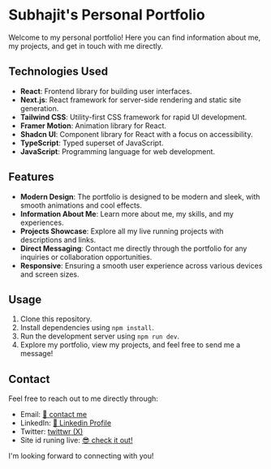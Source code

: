 # Subhajit's Personal Portfolio

Welcome to my personal portfolio! Here you can find information about me, my projects, and get in touch with me directly. 

## Technologies Used

- **React**: Frontend library for building user interfaces.
- **Next.js**: React framework for server-side rendering and static site generation.
- **Tailwind CSS**: Utility-first CSS framework for rapid UI development.
- **Framer Motion**: Animation library for React.
- **Shadcn UI**:  Component library for React with a focus on accessibility.
- **TypeScript**: Typed superset of JavaScript.
- **JavaScript**: Programming language for web development.

## Features

- **Modern Design**: The portfolio is designed to be modern and sleek, with smooth animations and cool effects.
- **Information About Me**: Learn more about me, my skills, and my experiences.
- **Projects Showcase**: Explore all my live running projects with descriptions and links.
- **Direct Messaging**: Contact me directly through the portfolio for any inquiries or collaboration opportunities.
- **Responsive**: Ensuring a smooth user experience across various devices and screen sizes.

## Usage

1. Clone this repository.
2. Install dependencies using `npm install`.
3. Run the development server using `npm run dev`.
4. Explore my portfolio, view my projects, and feel free to send me a message!

## Contact

Feel free to reach out to me directly through:
- Email: [📧 contact me](subhajit.chowhan.contact@gmail.com)
- LinkedIn: [🔗 Linkedin Profile](www.linkedin.com/in/chowhansubhajit)
- Twitter: [twittwr (X)](https://twitter.com/ChowhanSubhojit)
- Site id runing live: [😎 check it out! ](https://my-portfolio-site-rose.vercel.app)

I'm looking forward to connecting with you!

